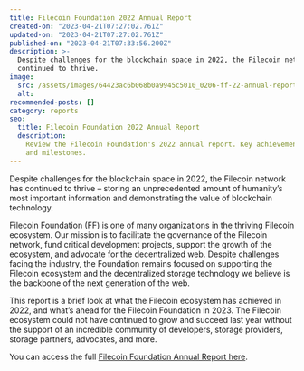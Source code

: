 ```yaml
---
title: Filecoin Foundation 2022 Annual Report
created-on: "2023-04-21T07:27:02.761Z"
updated-on: "2023-04-21T07:27:02.761Z"
published-on: "2023-04-21T07:33:56.200Z"
description: >-
  Despite challenges for the blockchain space in 2022, the Filecoin network has
  continued to thrive.
image:
  src: /assets/images/64423ac6b068b0a9945c5010_0206-ff-22-annual-report.png
  alt:
recommended-posts: []
category: reports
seo:
  title: Filecoin Foundation 2022 Annual Report
  description:
    Review the Filecoin Foundation's 2022 annual report. Key achievements
    and milestones.
---
```


Despite challenges for the blockchain space in 2022, the Filecoin network has continued to thrive – storing an unprecedented amount of humanity’s most important information and demonstrating the value of blockchain technology.

Filecoin Foundation (FF) is one of many organizations in the thriving Filecoin ecosystem. Our mission is to facilitate the governance of the Filecoin network, fund critical development projects, support the growth of the ecosystem, and advocate for the decentralized web. Despite challenges facing the industry, the Foundation remains focused on supporting the Filecoin ecosystem and the decentralized storage technology we believe is the backbone of the next generation of the web.

This report is a brief look at what the Filecoin ecosystem has achieved in 2022, and what’s ahead for the Filecoin Foundation in 2023. The Filecoin ecosystem could not have continued to grow and succeed last year without the support of an incredible community of developers, storage providers, storage partners, advocates, and more.

You can access the full [Filecoin Foundation Annual Report here](https://fil.org/blog/filecoin-foundation-2022-annual-report).
